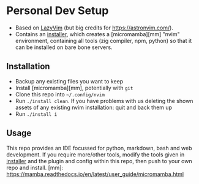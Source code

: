 # Personal Dev Setup

-   Based on [LazyVim](https://github.com/LazyVim/LazyVim) (but big credits for https://astronvim.com/).
-   Contains an [installer](./install), which creates a [micromamba][mm] "nvim" environment, containing all tools (zig compiler, npm, python) so that it can be installed on bare bone servers.

## Installation

-   Backup any existing files you want to keep
-   Install [micromamba][mm], potentially with `git`
-   Clone this repo into `~/.config/nvim`
-   Run `./install clean`. If you have problems with us deleting the shown assets of any
    existing nvim installation: quit and back them up
-   Run `./install i`

## Usage

This repo provides an IDE focussed for python, markdown, bash and web development.
If you require more/other tools, modify the tools given in [installer](./install) and the plugin and config within this repo, then push to your own repo and install.
[mm]: https://mamba.readthedocs.io/en/latest/user_guide/micromamba.html
